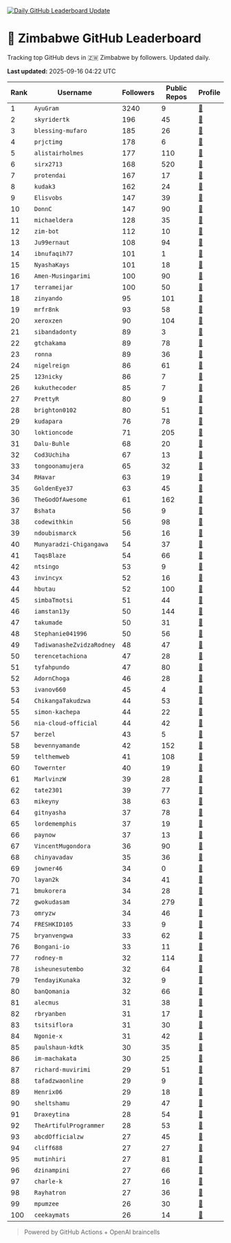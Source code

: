 [![Daily GitHub Leaderboard Update](https://github.com/bevennyamande/zim_leaderboard/actions/workflows/leaderboard.yml/badge.svg)](https://github.com/bevennyamande/zim_leaderboard/actions/workflows/leaderboard.yml)

# 🦍 Zimbabwe GitHub Leaderboard

Tracking top GitHub devs in 🇿🇼 Zimbabwe by followers. Updated daily.

<!-- START LEADERBOARD -->
**Last updated:** 2025-09-16 04:22 UTC  

| Rank | Username | Followers | Public Repos | Profile |
|------|----------|-----------|--------------|---------|
| 1 | `AyuGram` | 3240 | 9 | [🔗](https://github.com/AyuGram) |
| 2 | `skyridertk` | 196 | 45 | [🔗](https://github.com/skyridertk) |
| 3 | `blessing-mufaro` | 185 | 26 | [🔗](https://github.com/blessing-mufaro) |
| 4 | `prjctimg` | 178 | 6 | [🔗](https://github.com/prjctimg) |
| 5 | `alistairholmes` | 177 | 110 | [🔗](https://github.com/alistairholmes) |
| 6 | `sirx2713` | 168 | 520 | [🔗](https://github.com/sirx2713) |
| 7 | `protendai` | 167 | 17 | [🔗](https://github.com/protendai) |
| 8 | `kudak3` | 162 | 24 | [🔗](https://github.com/kudak3) |
| 9 | `Elisvobs` | 147 | 39 | [🔗](https://github.com/Elisvobs) |
| 10 | `DonnC` | 147 | 90 | [🔗](https://github.com/DonnC) |
| 11 | `michaeldera` | 128 | 35 | [🔗](https://github.com/michaeldera) |
| 12 | `zim-bot` | 112 | 10 | [🔗](https://github.com/zim-bot) |
| 13 | `Ju99ernaut` | 108 | 94 | [🔗](https://github.com/Ju99ernaut) |
| 14 | `ibnufaqih77` | 101 | 1 | [🔗](https://github.com/ibnufaqih77) |
| 15 | `NyashaKays` | 101 | 18 | [🔗](https://github.com/NyashaKays) |
| 16 | `Amen-Musingarimi` | 100 | 90 | [🔗](https://github.com/Amen-Musingarimi) |
| 17 | `terrameijar` | 100 | 50 | [🔗](https://github.com/terrameijar) |
| 18 | `zinyando` | 95 | 101 | [🔗](https://github.com/zinyando) |
| 19 | `mrfr8nk` | 93 | 58 | [🔗](https://github.com/mrfr8nk) |
| 20 | `xeroxzen` | 90 | 104 | [🔗](https://github.com/xeroxzen) |
| 21 | `sibandadonty` | 89 | 3 | [🔗](https://github.com/sibandadonty) |
| 22 | `gtchakama` | 89 | 78 | [🔗](https://github.com/gtchakama) |
| 23 | `ronna` | 89 | 36 | [🔗](https://github.com/ronna) |
| 24 | `nigelreign` | 86 | 61 | [🔗](https://github.com/nigelreign) |
| 25 | `123nicky` | 86 | 7 | [🔗](https://github.com/123nicky) |
| 26 | `kukuthecoder` | 85 | 7 | [🔗](https://github.com/kukuthecoder) |
| 27 | `PrettyR` | 80 | 9 | [🔗](https://github.com/PrettyR) |
| 28 | `brighton0102` | 80 | 51 | [🔗](https://github.com/brighton0102) |
| 29 | `kudapara` | 76 | 78 | [🔗](https://github.com/kudapara) |
| 30 | `loktioncode` | 71 | 205 | [🔗](https://github.com/loktioncode) |
| 31 | `Dalu-Buhle` | 68 | 20 | [🔗](https://github.com/Dalu-Buhle) |
| 32 | `Cod3Uchiha` | 67 | 13 | [🔗](https://github.com/Cod3Uchiha) |
| 33 | `tongoonamujera` | 65 | 32 | [🔗](https://github.com/tongoonamujera) |
| 34 | `RHavar` | 63 | 19 | [🔗](https://github.com/RHavar) |
| 35 | `GoldenEye37` | 63 | 45 | [🔗](https://github.com/GoldenEye37) |
| 36 | `TheGodOfAwesome` | 61 | 162 | [🔗](https://github.com/TheGodOfAwesome) |
| 37 | `Bshata` | 56 | 9 | [🔗](https://github.com/Bshata) |
| 38 | `codewithkin` | 56 | 98 | [🔗](https://github.com/codewithkin) |
| 39 | `ndoubismarck` | 56 | 16 | [🔗](https://github.com/ndoubismarck) |
| 40 | `Munyaradzi-Chigangawa` | 54 | 37 | [🔗](https://github.com/Munyaradzi-Chigangawa) |
| 41 | `TaqsBlaze` | 54 | 66 | [🔗](https://github.com/TaqsBlaze) |
| 42 | `ntsingo` | 53 | 9 | [🔗](https://github.com/ntsingo) |
| 43 | `invincyx` | 52 | 16 | [🔗](https://github.com/invincyx) |
| 44 | `hbutau` | 52 | 100 | [🔗](https://github.com/hbutau) |
| 45 | `simbaTmotsi` | 51 | 44 | [🔗](https://github.com/simbaTmotsi) |
| 46 | `iamstan13y` | 50 | 144 | [🔗](https://github.com/iamstan13y) |
| 47 | `takumade` | 50 | 31 | [🔗](https://github.com/takumade) |
| 48 | `Stephanie041996` | 50 | 56 | [🔗](https://github.com/Stephanie041996) |
| 49 | `TadiwanasheZvidzaRodney` | 48 | 47 | [🔗](https://github.com/TadiwanasheZvidzaRodney) |
| 50 | `terencetachiona` | 47 | 28 | [🔗](https://github.com/terencetachiona) |
| 51 | `tyfahpundo` | 47 | 80 | [🔗](https://github.com/tyfahpundo) |
| 52 | `AdornChoga` | 46 | 28 | [🔗](https://github.com/AdornChoga) |
| 53 | `ivanov660` | 45 | 4 | [🔗](https://github.com/ivanov660) |
| 54 | `ChikangaTakudzwa` | 44 | 53 | [🔗](https://github.com/ChikangaTakudzwa) |
| 55 | `simon-kachepa` | 44 | 22 | [🔗](https://github.com/simon-kachepa) |
| 56 | `nia-cloud-official` | 44 | 42 | [🔗](https://github.com/nia-cloud-official) |
| 57 | `berzel` | 43 | 5 | [🔗](https://github.com/berzel) |
| 58 | `bevennyamande` | 42 | 152 | [🔗](https://github.com/bevennyamande) |
| 59 | `telthemweb` | 41 | 108 | [🔗](https://github.com/telthemweb) |
| 60 | `Towernter` | 40 | 19 | [🔗](https://github.com/Towernter) |
| 61 | `MarlvinzW` | 39 | 28 | [🔗](https://github.com/MarlvinzW) |
| 62 | `tate2301` | 39 | 77 | [🔗](https://github.com/tate2301) |
| 63 | `mikeyny` | 38 | 63 | [🔗](https://github.com/mikeyny) |
| 64 | `gitnyasha` | 37 | 78 | [🔗](https://github.com/gitnyasha) |
| 65 | `lordememphis` | 37 | 19 | [🔗](https://github.com/lordememphis) |
| 66 | `paynow` | 37 | 13 | [🔗](https://github.com/paynow) |
| 67 | `VincentMugondora` | 36 | 90 | [🔗](https://github.com/VincentMugondora) |
| 68 | `chinyavadav` | 35 | 36 | [🔗](https://github.com/chinyavadav) |
| 69 | `jowner46` | 34 | 0 | [🔗](https://github.com/jowner46) |
| 70 | `layan2k` | 34 | 41 | [🔗](https://github.com/layan2k) |
| 71 | `bmukorera` | 34 | 28 | [🔗](https://github.com/bmukorera) |
| 72 | `gwokudasam` | 34 | 279 | [🔗](https://github.com/gwokudasam) |
| 73 | `omryzw` | 34 | 46 | [🔗](https://github.com/omryzw) |
| 74 | `FRESHKID105` | 33 | 9 | [🔗](https://github.com/FRESHKID105) |
| 75 | `bryanvengwa` | 33 | 62 | [🔗](https://github.com/bryanvengwa) |
| 76 | `Bongani-io` | 33 | 11 | [🔗](https://github.com/Bongani-io) |
| 77 | `rodney-m` | 32 | 114 | [🔗](https://github.com/rodney-m) |
| 78 | `isheunesutembo` | 32 | 64 | [🔗](https://github.com/isheunesutembo) |
| 79 | `TendayiKunaka` | 32 | 9 | [🔗](https://github.com/TendayiKunaka) |
| 80 | `banQomania` | 32 | 66 | [🔗](https://github.com/banQomania) |
| 81 | `alecmus` | 31 | 38 | [🔗](https://github.com/alecmus) |
| 82 | `rbryanben` | 31 | 17 | [🔗](https://github.com/rbryanben) |
| 83 | `tsitsiflora` | 31 | 30 | [🔗](https://github.com/tsitsiflora) |
| 84 | `Ngonie-x` | 31 | 42 | [🔗](https://github.com/Ngonie-x) |
| 85 | `paulshaun-kdtk` | 30 | 35 | [🔗](https://github.com/paulshaun-kdtk) |
| 86 | `im-machakata` | 30 | 25 | [🔗](https://github.com/im-machakata) |
| 87 | `richard-muvirimi` | 29 | 51 | [🔗](https://github.com/richard-muvirimi) |
| 88 | `tafadzwaonline` | 29 | 9 | [🔗](https://github.com/tafadzwaonline) |
| 89 | `Henrix06` | 29 | 18 | [🔗](https://github.com/Henrix06) |
| 90 | `sheltshamu` | 29 | 47 | [🔗](https://github.com/sheltshamu) |
| 91 | `Draxeytina` | 28 | 54 | [🔗](https://github.com/Draxeytina) |
| 92 | `TheArtifulProgrammer` | 28 | 53 | [🔗](https://github.com/TheArtifulProgrammer) |
| 93 | `abcdOfficialzw` | 27 | 45 | [🔗](https://github.com/abcdOfficialzw) |
| 94 | `cliff688` | 27 | 27 | [🔗](https://github.com/cliff688) |
| 95 | `mutinhiri` | 27 | 81 | [🔗](https://github.com/mutinhiri) |
| 96 | `dzinampini` | 27 | 66 | [🔗](https://github.com/dzinampini) |
| 97 | `charle-k` | 27 | 16 | [🔗](https://github.com/charle-k) |
| 98 | `Rayhatron` | 27 | 36 | [🔗](https://github.com/Rayhatron) |
| 99 | `mpumzee` | 26 | 30 | [🔗](https://github.com/mpumzee) |
| 100 | `ceekaymats` | 26 | 14 | [🔗](https://github.com/ceekaymats) |
<!-- END LEADERBOARD -->

> Powered by GitHub Actions + OpenAI braincells
